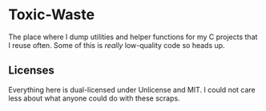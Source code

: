 # Toxic-Waste
The place where I dump utilities and helper functions for my C projects that I reuse often. Some of this is _really_ low-quality code so heads up.

## Licenses
Everything here is dual-licensed under Unlicense and MIT. I could not care less about what anyone could do with these scraps.